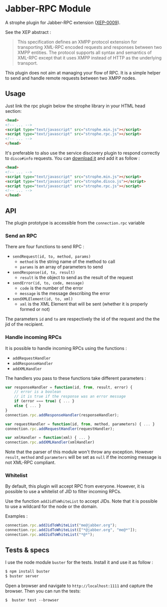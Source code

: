 # Jabber-RPC Module

A strophe plugin for Jabber-RPC extension ([XEP-0009](http://xmpp.org/extensions/xep-0009.html)).

See the XEP abstract :

> This specification defines an XMPP protocol extension for transporting XML-RPC encoded requests and responses between two XMPP entities. The protocol supports all syntax and semantics of XML-RPC except that it uses XMPP instead of HTTP as the underlying transport.

This plugin does not aim at managing your flow of RPC. It is a simple helper to send and handle remote requests between two XMPP nodes.

## Usage

Just link the rpc plugin below the strophe library in your HTML head section:

``` html
<head>
<!-- ... -->
<script type="text/javascript" src="strophe.min.js"></script>
<script type="text/javascript" src="strophe.rpc.js"></script>
<!-- ... -->
</head>
```

It's preferable to also use the service discovery plugin to respond correctly to `disco#info` requests. You can [download it](https://github.com/metajack/strophejs-plugins/tree/master/disco) and add it as follow :

``` html
<head>
<!-- ... -->
<script type="text/javascript" src="strophe.min.js"></script>
<script type="text/javascript" src="strophe.disco.js"></script>
<script type="text/javascript" src="strophe.rpc.js"></script>
<!-- ... -->
</head>
```

## API

The plugin prototype is accessible from the `connection.rpc` variable

### Send an RPC

There are four functions to send RPC :

- `sendRequest(id, to, method, params)`
  - `method` is the string name of the method to call
  - `params` is an array of parameters to send
- `sendResponse(id, to, result)`
  - `result` is the object to send as the result of the request
- `sendError(id, to, code, message)`
  - `code` is the number of the error
  - `message` is the message describing the error
- `sendXMLElement(id, to, xml)`
  - `xml` is the XML Element that will be sent (whether it is properly formed or not)

The parameters `id` and `to` are respectively the id of the request and the the jid of the recipient.

### Handle incoming RPCs

It is possible to handle incoming RPCs using the functions :

- `addRequestHandler`
- `addResponseHandler`
- `addXMLHandler`

The handlers you pass to these functions take different parameters :

```javascript
var responseHandler = function(id, from, result, error) {
	// error is a boolean
	// it is true if the response was an error message
	if (error === true) { ... }
	else { ... }
}
connection.rpc.addResponseHandler(responseHandler);

var requestHandler = function(id, from, method, parameters) { ... }
connection.rpc.addRequestHandler(requestHandler);

var xmlHandler = function(xml) { ... }
connection.rpc.addXMLHandler(xmlHandler)
```

Note that the parser of this module won't throw any exception. However `result`, `method` and `parameters` will be set as `null` if the incoming message is not XML-RPC compliant.

### Whitelist

By default, this plugin will accept RPC from everyone. However, it is possible to use a whitelist of JID to filter incoming RPCs.

Use the function `addJidToWhiteList` to accept JIDs. Note that it is possible to use a wildcard for the node or the domain.

Examples :

```javascript
connection.rpc.addJidToWhiteList("me@jabber.org");
connection.rpc.addJidToWhiteList(["*@jabber.org", "me@*"]);
connection.rpc.addJidToWhiteList("*@*");
```

## Tests & specs

I use the node module `buster` for the tests. Install it and use it as follow :

```bash
$ npm install buster
$ buster server
```

Open a browser and navigate to `http://localhost:1111` and capture the browser.
Then you can run the tests:

```
$  buster test --browser
```

